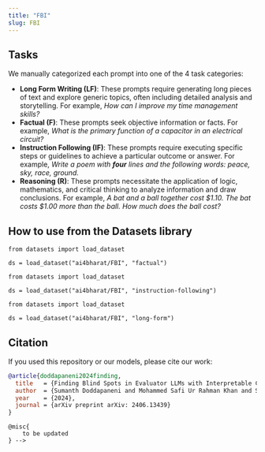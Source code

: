 ```yaml
---
title: "FBI"
slug: FBI
---
```


## Tasks

We manually categorized each prompt into one of the 4 task categories:

- **Long Form Writing (LF)**: These prompts require generating long pieces of text and explore generic topics, often including detailed analysis and storytelling. For example, _How can I improve my time management skills?_
- **Factual (F)**: These prompts seek objective information or facts. For example, _What is the primary function of a capacitor in an electrical circuit?_
- **Instruction Following (IF)**: These prompts require executing specific steps or guidelines to achieve a particular outcome or answer. For example, _Write a poem with **four** lines and the following words: peace, sky, race, ground._
- **Reasoning (R)**: These prompts necessitate the application of logic, mathematics, and critical thinking to analyze information and draw conclusions. For example, _A bat and a ball together cost $1.10. The bat costs $1.00 more than the ball. How much does the ball cost?_

## How to use from the Datasets library

```
from datasets import load_dataset

ds = load_dataset("ai4bharat/FBI", "factual")
```

```
from datasets import load_dataset

ds = load_dataset("ai4bharat/FBI", "instruction-following")
```

```
from datasets import load_dataset

ds = load_dataset("ai4bharat/FBI", "long-form")
```

## Citation

If you used this repository or our models, please cite our work:

```bibtex
@article{doddapaneni2024finding,
  title   = {Finding Blind Spots in Evaluator LLMs with Interpretable Checklists},
  author  = {Sumanth Doddapaneni and Mohammed Safi Ur Rahman Khan and Sshubam Verma and Mitesh M. Khapra},
  year    = {2024},
  journal = {arXiv preprint arXiv: 2406.13439}
}
```

```
@misc{
    to be updated
} -->
```
